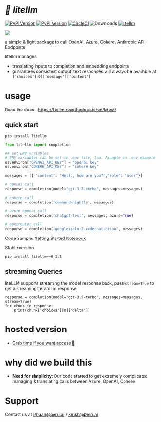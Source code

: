 # *🚅 litellm*
[![PyPI Version](https://img.shields.io/pypi/v/litellm.svg)](https://pypi.org/project/litellm/)
[![PyPI Version](https://img.shields.io/badge/stable%20version-v0.1.1-blue?color=green&link=https://pypi.org/project/litellm/0.1.1/)](https://pypi.org/project/litellm/0.1.1/)
[![CircleCI](https://dl.circleci.com/status-badge/img/gh/BerriAI/litellm/tree/main.svg?style=svg)](https://dl.circleci.com/status-badge/redirect/gh/BerriAI/litellm/tree/main)
![Downloads](https://img.shields.io/pypi/dm/litellm)
[![litellm](https://img.shields.io/badge/%20%F0%9F%9A%85%20liteLLM-OpenAI%7CAzure%7CAnthropic%7CPalm%7CCohere-blue?color=green)](https://github.com/BerriAI/litellm)

[![](https://dcbadge.vercel.app/api/server/wuPM9dRgDw)](https://discord.gg/wuPM9dRgDw)

a simple & light package to call OpenAI, Azure, Cohere, Anthropic API Endpoints 

litellm manages:
- translating inputs to completion and embedding endpoints
- guarantees consistent output, text responses will always be available at `['choices'][0]['message']['content']`

# usage

Read the docs - https://litellm.readthedocs.io/en/latest/

## quick start
```
pip install litellm
```

```python
from litellm import completion

## set ENV variables
# ENV variables can be set in .env file, too. Example in .env.example
os.environ["OPENAI_API_KEY"] = "openai key"
os.environ["COHERE_API_KEY"] = "cohere key"

messages = [{ "content": "Hello, how are you?","role": "user"}]

# openai call
response = completion(model="gpt-3.5-turbo", messages=messages)

# cohere call
response = completion("command-nightly", messages)

# azure openai call
response = completion("chatgpt-test", messages, azure=True)

# openrouter call
response = completion("google/palm-2-codechat-bison", messages)
```
Code Sample: [Getting Started Notebook](https://colab.research.google.com/drive/1gR3pY-JzDZahzpVdbGBtrNGDBmzUNJaJ?usp=sharing)

Stable version
```
pip install litellm==0.1.1
```

## streaming Queries
liteLLM supports streaming the model response back, pass `stream=True` to get a streaming iterator in response.
```
response = completion(model="gpt-3.5-turbo", messages=messages, stream=True)
for chunk in response:
    print(chunk['choices'][0]['delta'])
```

# hosted version
- [Grab time if you want access 👋](https://calendly.com/d/4mp-gd3-k5k/berriai-1-1-onboarding-litellm-hosted-version)

# why did we build this 
- **Need for simplicity**: Our code started to get extremely complicated managing & translating calls between Azure, OpenAI, Cohere

# Support
Contact us at ishaan@berri.ai / krrish@berri.ai
